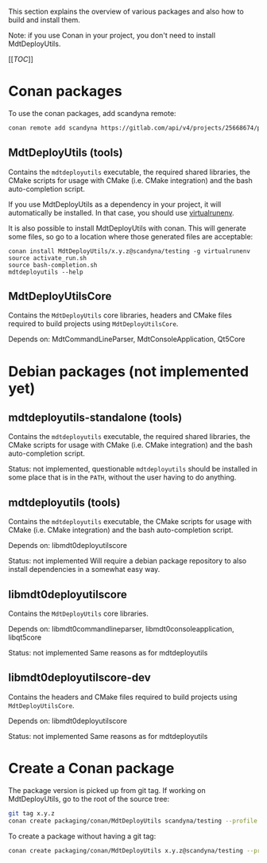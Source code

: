 
This section explains the overview of various packages
and also how to build and install them.

Note: if you use Conan in your project,
you don't need to install MdtDeployUtils.

[[_TOC_]]


# Conan packages

To use the conan packages, add scandyna remote:
```bash
conan remote add scandyna https://gitlab.com/api/v4/projects/25668674/packages/conan
```

## MdtDeployUtils (tools)

Contains the `mdtdeployutils` executable,
the required shared libraries,
the CMake scripts for usage with CMake (i.e. CMake integration)
and the bash auto-completion script.

If you use MdtDeployUtils as a dependency in your project,
it will automatically be installed.
In that case, you should use
[virtualrunenv](https://docs.conan.io/en/latest/mastering/virtualenv.html?highlight=virtualrunenv).

It is also possible to install MdtDeployUtils with conan.
This will generate some files, so go to a location
where those generated files are acceptable:
```shell
conan install MdtDeployUtils/x.y.z@scandyna/testing -g virtualrunenv
source activate_run.sh
source bash-completion.sh
mdtdeployutils --help
```

## MdtDeployUtilsCore

Contains the `MdtDeployUtils` core libraries, headers
and CMake files required to build projects using `MdtDeployUtilsCore`.

Depends on:
MdtCommandLineParser, MdtConsoleApplication, Qt5Core


# Debian packages (not implemented yet)

## mdtdeployutils-standalone (tools)

Contains the `mdtdeployutils` executable,
the required shared libraries,
the CMake scripts for usage with CMake (i.e. CMake integration)
and the bash auto-completion script.

Status: not implemented, questionable
`mdtdeployutils` should be installed in some place
that is in the `PATH`, without the user having to do anything.

## mdtdeployutils (tools)

Contains the `mdtdeployutils` executable,
the CMake scripts for usage with CMake (i.e. CMake integration)
and the bash auto-completion script.

Depends on:
libmdt0deployutilscore

Status: not implemented
Will require a debian package repository
to also install dependencies in a somewhat easy way.

## libmdt0deployutilscore

Contains the `MdtDeployUtils` core libraries.

Depends on:
libmdt0commandlineparser, libmdt0consoleapplication, libqt5core

Status: not implemented
Same reasons as for mdtdeployutils

## libmdt0deployutilscore-dev

Contains the headers and CMake files
required to build projects using `MdtDeployUtilsCore`.

Depends on:
libmdt0deployutilscore

Status: not implemented
Same reasons as for mdtdeployutils


# Create a Conan package

The package version is picked up from git tag.
If working on MdtDeployUtils, go to the root of the source tree:
```bash
git tag x.y.z
conan create packaging/conan/MdtDeployUtils scandyna/testing --profile:build $CONAN_PROFILE_BUILD --profile:host $CONAN_PROFILE_HOST --settings:build build_type=Release --settings:host build_type=$BUILD_TYPE
```

To create a package without having a git tag:
```bash
conan create packaging/conan/MdtDeployUtils x.y.z@scandyna/testing --profile:build $CONAN_PROFILE_BUILD --profile:host $CONAN_PROFILE_HOST --settings:build build_type=Release --settings:host build_type=$BUILD_TYPE
```
